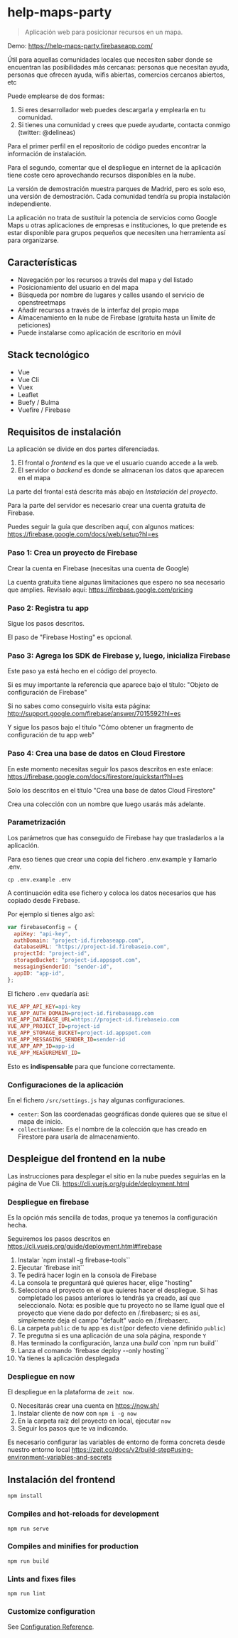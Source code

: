 # help-maps-party

> Aplicación web para posicionar recursos en un mapa.

Demo: https://help-maps-party.firebaseapp.com/

Útil para aquellas comunidades locales que necesiten saber donde se encuentran las posibilidades más cercanas: personas que necesitan ayuda, personas que ofrecen ayuda, wifis abiertas, comercios cercanos abiertos, etc


Puede emplearse de dos formas:

1. Si eres desarrollador web puedes descargarla y emplearla en tu comunidad.
2. Si tienes una comunidad y crees que puede ayudarte, contacta conmigo (twitter: @delineas)

Para el primer perfil en el repositorio de código puedes encontrar la información de instalación.

Para el segundo, comentar que el despliegue en internet de la aplicación tiene coste cero aprovechando recursos disponibles en la nube. 

La versión de demostración muestra parques de Madrid, pero es solo eso, una versión de demostración. Cada comunidad tendría su propia instalación independiente.

La aplicación no trata de sustituir la potencia de servicios como Google Maps u otras aplicaciones de empresas e instituciones, lo que pretende es estar disponible para grupos pequeños que necesiten una herramienta así para organizarse.

## Características

- Navegación por los recursos a través del mapa y del listado 
- Posicionamiento del usuario en del mapa
- Búsqueda por nombre de lugares y calles usando el servicio de openstreetmaps
- Añadir recursos a través de la interfaz del propio mapa
- Almacenamiento en la nube de Firebase (gratuita hasta un límite de peticiones)
- Puede instalarse como aplicación de escritorio en móvil

## Stack tecnológico

- Vue
- Vue Cli
- Vuex
- Leaflet
- Buefy / Bulma
- Vuefire / Firebase

## Requisitos de instalación

La aplicación se divide en dos partes diferenciadas.

1. El frontal o *frontend* es la que ve el usuario cuando accede a la web.
2. El servidor o *backend* es donde se almacenan los datos que aparecen en el mapa

La parte del frontal está descrita más abajo en *Instalación del proyecto*.

Para la parte del servidor es necesario crear una cuenta gratuita de Firebase. 

Puedes seguir la guía que describen aquí, con algunos matices:
https://firebase.google.com/docs/web/setup?hl=es

### Paso 1: Crea un proyecto de Firebase

Crear la cuenta en Firebase (necesitas una cuenta de Google)

La cuenta gratuita tiene algunas limitaciones que espero no sea necesario que amplies. Revísalo aquí: https://firebase.google.com/pricing

### Paso 2: Registra tu app

Sigue los pasos descritos.

El paso de "Firebase Hosting" es opcional.

### Paso 3: Agrega los SDK de Firebase y, luego, inicializa Firebase

Este paso ya está hecho en el código del proyecto.

Si es muy importante la referencia que aparece bajo el título: "Objeto de configuración de Firebase"

Si no sabes como conseguirlo visita esta página:
http://support.google.com/firebase/answer/7015592?hl=es

Y sigue los pasos bajo el título "Cómo obtener un fragmento de configuración de tu app web"

### Paso 4: Crea una base de datos en Cloud Firestore

En este momento necesitas seguir los pasos descritos en este enlace:
https://firebase.google.com/docs/firestore/quickstart?hl=es

Solo los descritos en el título "Crea una base de datos Cloud Firestore"

Crea una colección con un nombre que luego usarás más adelante.

### Parametrización

Los parámetros que has conseguido de Firebase hay que trasladarlos a la aplicación.

Para eso tienes que crear una copia del fichero .env.example y llamarlo .env.

```
cp .env.example .env
```

A continuación edita ese fichero y coloca los datos necesarios que has copiado desde Firebase.

Por ejemplo si tienes algo así:

```javascript
var firebaseConfig = {
  apiKey: "api-key",
  authDomain: "project-id.firebaseapp.com",
  databaseURL: "https://project-id.firebaseio.com",
  projectId: "project-id",
  storageBucket: "project-id.appspot.com",
  messagingSenderId: "sender-id",
  appID: "app-id",
};
```

El fichero `.env` quedaría así:
```ini
VUE_APP_API_KEY=api-key
VUE_APP_AUTH_DOMAIN=project-id.firebaseapp.com
VUE_APP_DATABASE_URL=https://project-id.firebaseio.com
VUE_APP_PROJECT_ID=project-id
VUE_APP_STORAGE_BUCKET=project-id.appspot.com
VUE_APP_MESSAGING_SENDER_ID=sender-id
VUE_APP_APP_ID=app-id
VUE_APP_MEASUREMENT_ID=
```

Esto es **indispensable** para que funcione correctamente.


### Configuraciones de la aplicación

En el fichero `/src/settings.js` hay algunas configuraciones.

- `center`: Son las coordenadas geográficas donde quieres que se situe el mapa de inicio.
- `collectionName`: Es el nombre de la colección que has creado en Firestore para usarla de almacenamiento.

## Despleigue del frontend en la nube

Las instrucciones para desplegar el sitio en la nube puedes seguirlas en la página de Vue Cli.
https://cli.vuejs.org/guide/deployment.html

### Despliegue en firebase

Es la opción más sencilla de todas, proque ya tenemos la configuración hecha.

Seguiremos los pasos descritos en https://cli.vuejs.org/guide/deployment.html#firebase

1. Instalar `npm install -g firebase-tools``
2. Ejecutar `firebase init``
3. Te pedirá hacer login en la consola de Firebase
4. La consola te preguntará qué quieres hacer, elige "hosting"
5. Selecciona el proyecto en el que quieres hacer el despliegue. Si has completado los pasos anteriores lo tendrás ya creado, así que seleccionalo. Nota: es posible que tu proyecto no se llame igual que el proyecto que viene dado por defecto en /.firebaserc; si es así, simplemente deja el campo "default" vacío en /.firebaserc.
6. La carpeta `public` de tu app es `dist`(por defecto viene definido `public`)
7. Te pregutna si es una aplicación de una sola página, responde `Y`
8. Has terminado la configuración, lanza una *build*  con `npm run build``
9. Lanza el comando `firebase deploy --only hosting``
10. Ya tienes la aplicación desplegada

### Despliegue en now

El despliegue en la plataforma de `zeit now`.

0. Necesitarás crear una cuenta en https://now.sh/
1. Instalar cliente de now con `npm i -g now`
2. En la carpeta raíz del proyecto en local, ejecutar `now` 
3. Seguir los pasos que te va indicando.

Es necesario configurar las variables de entorno de forma concreta desde nuestro entorno local
https://zeit.co/docs/v2/build-step#using-environment-variables-and-secrets

## Instalación del frontend
```
npm install
```

### Compiles and hot-reloads for development
```
npm run serve
```

### Compiles and minifies for production
```
npm run build
```

### Lints and fixes files
```
npm run lint
```

### Customize configuration
See [Configuration Reference](https://cli.vuejs.org/config/).
